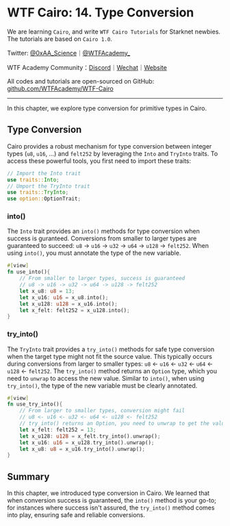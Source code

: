 # WTF Cairo: 14. Type Conversion

We are learning `Cairo`, and write `WTF Cairo Tutorials` for Starknet newbies. The tutorials are based on `Cairo 1.0`.

Twitter: [@0xAA_Science](https://twitter.com/0xAA_Science)｜[@WTFAcademy_](https://twitter.com/WTFAcademy_)

WTF Academy Community：[Discord](https://discord.wtf.academy)｜[Wechat](https://docs.google.com/forms/d/e/1FAIpQLSe4KGT8Sh6sJ7hedQRuIYirOoZK_85mizdw7vA1-YjodgJ-A/viewform?usp=sf_link)｜[Website](https://wtf.academy)

All codes and tutorials are open-sourced on GitHub: [github.com/WTFAcademy/WTF-Cairo](https://github.com/WTFAcademy/WTF-Cairo)

---

In this chapter, we explore type conversion for primitive types in Cairo. 

## Type Conversion

Cairo provides a robust mechanism for type conversion between integer types (`u8`, `u16`, ...) and `felt252` by leveraging the `Into` and `TryInto` traits. To access these powerful tools, you first need to import these traits:

```rust
// Import the Into trait
use traits::Into;
// Umport the TryInto trait
use traits::TryInto;
use option::OptionTrait;
```

### into()

The `Into` trait provides an `into()` methods for type conversion when success is guranteed. Conversions from smaller to larger types are guaranteed to succeed: `u8` -> `u16` -> `u32` -> `u64` -> `u128` -> `felt252`. When using `into()`, you must annotate the type of the new variable.

```rust
#[view]
fn use_into(){
    // From smaller to larger types, success is guaranteed
    // u8 -> u16 -> u32 -> u64 -> u128 -> felt252
    let x_u8: u8 = 13;
    let x_u16: u16 = x_u8.into();
    let x_u128: u128 = x_u16.into();
    let x_felt: felt252 = x_u128.into();
}
```

### try_into()

The `TryInto` trait provides a `try_into()` methods for safe type conversion when the target type might not fit the source value. This typically occurs during conversions from larger to smaller types: `u8` <- `u16` <- `u32` <- `u64` <- `u128` <- `felt252`. The `try_into()` method returns an `Option` type, which you need to `unwrap` to access the new value. Similar to `into()`, when using `try_into()`, the type of the new variable must be clearly annotated.

```rust
#[view]
fn use_try_into(){
    // From larger to smaller types, conversion might fail
    // u8 <- u16 <- u32 <- u64 <- u128 <- felt252
    // try_into() returns an Option, you need to unwrap to get the value
    let x_felt: felt252 = 13;
    let x_u128: u128 = x_felt.try_into().unwrap();
    let x_u16: u16 = x_u128.try_into().unwrap();
    let x_u8: u8 = x_u16.try_into().unwrap();
}
```

## Summary

In this chapter, we introduced type conversion in Cairo. We learned that when conversion success is guaranteed, the `into()` method is your go-to; for instances where success isn't assured, the `try_into()` method comes into play, ensuring safe and reliable conversions.